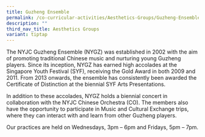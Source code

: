 ```yaml
---
title: Guzheng Ensemble
permalink: /co-curricular-activities/Aesthetics-Groups/Guzheng-Ensemble/
description: ""
third_nav_title: Aesthetics Groups
variant: tiptap
---
```

<p>The NYJC Guzheng Ensemble (NYGZ) was established in 2002 with the aim
of promoting traditional Chinese music and nurturing young Guzheng players.
Since its inception, NYGZ has earned high accolades at the Singapore Youth
Festival (SYF), receiving the Gold Award in both 2009 and 2011. From 2013
onwards, the ensemble has consistently been awarded the Certificate of
Distinction at the biennial SYF Arts Presentations.&nbsp;</p>
<p>In addition to these accolades, NYGZ holds a biennial concert in collaboration
with the NYJC Chinese Orchestra (CO). The members also have the opportunity
to participate in Music and Cultural Exchange trips, where they can interact
with and learn from other Guzheng players.</p>
<p>Our practices are held on Wednesdays, 3pm – 6pm and Fridays, 5pm – 7pm.</p>